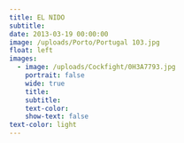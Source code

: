 ```yaml
---
title: EL NIDO
subtitle:
date: 2013-03-19 00:00:00
image: /uploads/Porto/Portugal 103.jpg
float: left
images:
  - image: /uploads/Cockfight/0H3A7793.jpg
    portrait: false
    wide: true
    title:
    subtitle:
    text-color:
    show-text: false
text-color: light
---
```



